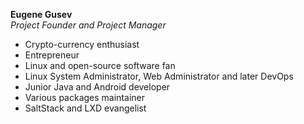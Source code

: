 **Eugene Gusev**    
*Project Founder and Project Manager*

- Crypto-currency enthusiast
- Entrepreneur
- Linux and open-source software fan
- Linux System Administrator, Web Administrator and later DevOps
- Junior Java and Android developer
- Various packages maintainer
- SaltStack and LXD evangelist
